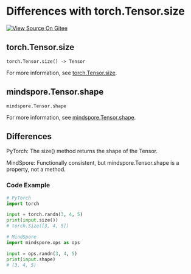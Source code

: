 # Differences with torch.Tensor.size

[![View Source On Gitee](https://mindspore-website.obs.cn-north-4.myhuaweicloud.com/website-images/master/resource/_static/logo_source_en.svg)](https://gitee.com/mindspore/docs/blob/master/docs/mindspore/source_en/note/api_mapping/pytorch_diff/shape.md)

## torch.Tensor.size

```text
torch.Tensor.size() -> Tensor
```

For more information, see [torch.Tensor.size](https://pytorch.org/docs/1.8.1/tensors.html#torch.Tensor.size).

## mindspore.Tensor.shape

```text
mindspore.Tensor.shape
```

For more information, see [mindspore.Tensor.shape](https://www.mindspore.cn/docs/en/master/api_python/mindspore/Tensor/mindspore.Tensor.shape.html).

## Differences

PyTorch: The size() method returns the shape of the Tensor.

MindSpore: Functionally consistent, but mindspore.Tensor.shape is a property, not a method.

### Code Example

```python
# PyTorch
import torch

input = torch.randn(3, 4, 5)
print(input.size())
# torch.Size([3, 4, 5])

# MindSpore
import mindspore.ops as ops

input = ops.randn(3, 4, 5)
print(input.shape)
# (3, 4, 5)
```
